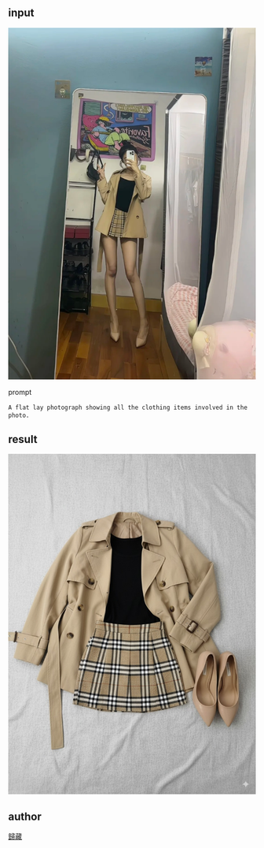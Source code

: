 ## input
![alt text](images/3-input.png)

prompt
```
A flat lay photograph showing all the clothing items involved in the photo.
```

## result
![alt text](images/3-result.png)

## author
[歸藏](https://x.com/op7418)